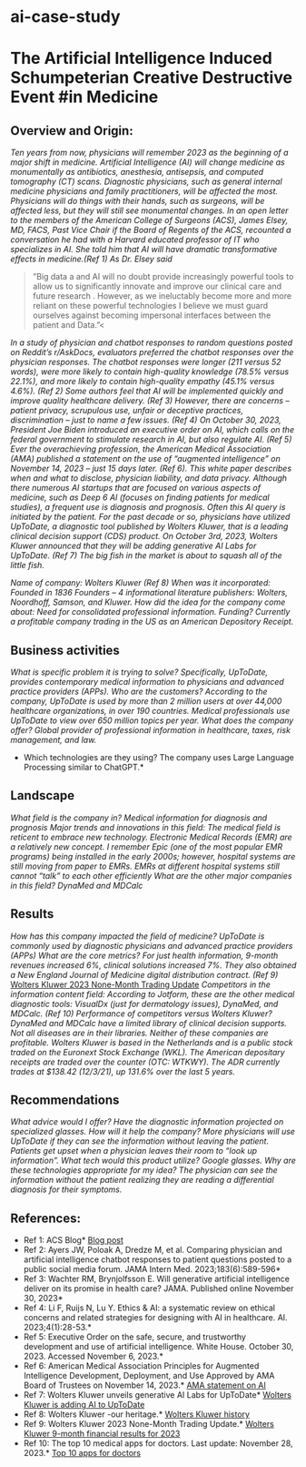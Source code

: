 # ai-case-study
# The Artificial Intelligence Induced Schumpeterian Creative Destructive Event #in Medicine 

## Overview and Origin: 
*Ten years from now, physicians will remember 2023 as the beginning of a major shift in medicine. Artificial Intelligence (AI) will change medicine as monumentally as antibiotics, anesthesia, antisepsis, and computed tomography (CT) scans. Diagnostic physicians, such as general internal medicine physicians and family practitioners, will be affected the most. Physicians will do things with their hands, such as surgeons, will be affected less, but they will still see monumental changes.*
*In an open letter to the members of the American College of Surgeons (ACS), James Elsey, MD, FACS, Past Vice Chair if the Board of Regents of the ACS, recounted a conversation he had with a Harvard educated professor of IT who specializes in AI. She told him that AI will have dramatic transformative effects in medicine.(Ref 1) As Dr. Elsey said*
>”Big data a and AI will no doubt provide increasingly powerful tools to allow us to significantly innovate and improve our clinical care and future research . However, as we ineluctably become more and more reliant on these powerful technologies I believe we must guard ourselves against becoming impersonal interfaces between the patient and Data.”<

*In a study of physician and chatbot responses to random questions posted on Reddit’s r/AskDocs, evaluators preferred the chatbot responses over the physician responses. The chatbot responses were longer (211 versus 52 words), were more likely to contain high-quality knowledge (78.5% versus 22.1%), and more likely to contain high-quality empathy (45.1% versus 4.6%). (Ref 2) Some authors feel that AI will be implemented quickly and improve quality healthcare delivery. (Ref 3)*
*However, there are concerns – patient privacy, scrupulous use, unfair or deceptive practices, discrimination – just to name a few issues. (Ref 4) On October 30, 2023, President Joe Biden introduced an executive order on AI, which calls on the federal government to stimulate research in AI, but also regulate AI. (Ref 5) Ever the overachieving profession, the American Medical Association (AMA) published a statement on the use of “augmented intelligence” on November 14, 2023 – just 15 days later. (Ref 6). This white paper describes when and what to disclose, physician liability, and data privacy.* 
*Although there numerous AI startups that are focused on various aspects of medicine, such as Deep 6 AI (focuses on finding patients for medical studies), a frequent use is diagnosis and prognosis. Often this AI query is initiated by the patient.*
*For the past decade or so, physicians have utilized UpToDate, a diagnostic tool published by Wolters Kluwer, that is a leading clinical decision support (CDS) product. On October 3rd, 2023, Wolters Kluwer announced that they will be adding generative AI Labs for UpToDate. (Ref 7) The big fish in the market is about to squash all of the little fish.*

*Name of company: Wolters Kluwer (Ref 8)*
*When was it incorporated: Founded in 1836*
*Founders – 4 informational literature publishers: Wolters, Noordhoff, Samson, and Kluwer.*
*How did the idea for the company come about: Need for consolidated professional information.*
*Funding? Currently a profitable company trading in the US as an American Depository Receipt.*
	
## Business activities
*What is specific problem it is trying to solve? Specifically, UpToDate, provides contemporary medical information to physicians and advanced practice providers (APPs).*
*Who are the customers? According to the company, UpToDate is used by more than 2 million users at over 44,000 healthcare organizations, in over 190 countries. Medical professionals use UpToDate to view over 650 million topics per year.* 
*What does the company offer? Global provider of professional information in healthcare, taxes, risk management, and law.* 
* Which technologies are they using? The company uses Large Language Processing similar to ChatGPT.*

## Landscape
*What field is the company in? Medical information for diagnosis and prognosis*
*Major trends and innovations in this field: The medical field is reticent to embrace new technology. Electronic Medical Records (EMR) are a relatively new concept. I remember Epic (one of the most popular EMR programs) being installed in the early 2000s; however, hospital systems are still moving from paper to EMRs. EMRs at different hospital systems still cannot “talk” to each other efficiently* 
*What are the other major companies in this field? DynaMed and MDCalc*

## Results
*How has this company impacted the field of medicine? UpToDate is commonly used by diagnostic physicians and advanced practice providers (APPs)* 
*What are the core metrics? For just health information, 9-month revenues increased 6%, clinical solutions increased 7%. They also obtained a New England Journal of Medicine digital distribution contract. (Ref 9)* 
[Wolters Kluwer 2023 None-Month Trading Update](https://assets.contenthub.wolterskluwer.com/api/public/content/8d19e5632d264904af0b75d1ebbd9060?v=84624262)
*Competitors in the information content field: According to Jotform, these are the other medical diagnostic tools:  VisualDx (just for dermatology issues), DynaMed, and MDCalc. (Ref 10)*
*Performance of competitors versus Wolters Kluwer? DynaMed and MDCalc have a limited library of clinical decision supports. Not all diseases are in their libraries. Neither of these companies are profitable. Wolters Kluwer is based in the Netherlands and is a public stock traded on the Euronext Stock Exchange (WKL). The American depositary receipts are traded over the counter (OTC: WTKWY). The ADR currently trades at $138.42 (12/3/21), up 131.6% over the last 5 years.*

## Recommendations
*What advice would I offer? Have the diagnostic information projected on specialized glasses.*
*How will it help the company? More physicians will use UpToDate if they can see the information without leaving the patient. Patients get upset when a physician leaves their room to “look up information”.* 
*What tech would this product utilize? Google glasses.*
*Why are these technologies appropriate for my idea? The physician can see the information without the patient realizing they are reading a differential diagnosis for their symptoms.*

## References:
* Ref 1: ACS Blog* 
[Blog post](https://acscommunities.facs.org/discussion/thoughts-on-artificial-intelligence-and-medical-education.) 
* Ref 2: Ayers JW, Poloak A, Dredze M, et al. Comparing physician and artificial intelligence chatbot responses to patient questions posted to a public social media forum. JAMA Intern Med. 2023;183(6):589-596*
* Ref 3: Wachter RM, Brynjolfsson E. Will generative artificial intelligence deliver on its promise in health care? JAMA. Published online November 30, 2023*
* Ref 4: Li  F, Ruijs  N, Lu  Y. Ethics & AI: a systematic review on ethical concerns and related strategies for designing with AI in healthcare. AI. 2023;4(1):28-53.* 
* Ref 5: Executive Order on the safe, secure, and trustworthy development and use of artificial intelligence. White House. October 30, 2023. Accessed November 6, 2023.* 
* Ref 6: American Medical Association Principles for Augmented Intelligence Development, Deployment, and Use Approved by AMA Board of Trustees on November 14, 2023.*
[AMA statement on AI](https://www.ama-assn.org/system/files/ama-ai-principles.pdf)
* Ref 7: Wolters Kluwer unveils generative AI Labs for UpToDate* 
[Wolters Kluwer is adding AI to UpToDate](https://www.wolterskluwer.com/en/news/wolters-kluwer-unveils-generative-ai-labs-uptodate#:~:text=Wolters%20Kluwer%20Health%20has%20launched,professionals%20make%20more%20informed%20decisions)
* Ref 8: Wolters Kluwer -our heritage.*
[Wolters Kluwer history](https://www.wolterskluwer.com/en/about-us/our-heritage)
* Ref 9: Wolters Kluwer 2023 None-Month Trading Update.*
[Wolters Kluwer 9-month financial results for 2023](https://assets.contenthub.wolterskluwer.com/api/public/content/8d19e5632d264904af0b75d1ebbd9060?v=84624262)
* Ref 10: The top 10 medical apps for doctors. Last update: November 28, 2023.*
[Top 10 apps for doctors](https://www.jotform.com/blog/medical-apps/)
